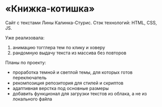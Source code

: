 # «Книжка-котишка»<br>
Сайт с текстами Лины Калинка-Стурис. Стэк технологий: HTML, CSS, JS.<br>

Уже реализовала:
1) анимацию тогглера тем по клику и ховеру
2) рандомную выдачу текста из массива без повторов

Планы по проекту:
- проработка темной и светлой темы, для которых готов переключатель
- рекомпозиция репозитория для стилей и скриптов
- адаптивная верстка под основные размеры
- добавить функционал для загрузки текстов из облака, а не из локального файла
